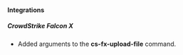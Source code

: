 
#### Integrations
##### CrowdStrike Falcon X
- Added arguments to the **cs-fx-upload-file** command.
